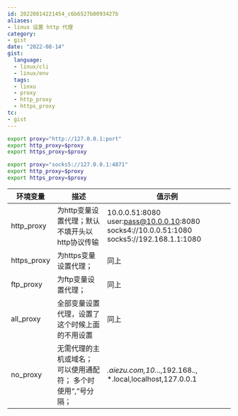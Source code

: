 ```yaml
---
id: 20220814221454_c6b6527b0093427b
aliases:
- linux 设置 http 代理
category:
- gist
date: "2022-08-14"
gist:
  language:
  - linux/cli
  - linux/env
  tags:
  - linxu
  - proxy
  - http_proxy
  - https_proxy
tc:
- gist
---
```


```sh
export proxy="http://127.0.0.1:port"
export http_proxy=$proxy
export https_proxy=$proxy
```

```sh
export proxy="socks5://127.0.0.1:4871"
export http_proxy=$proxy
export https_proxy=$proxy
```

| 环境变量 |描述 | 值示例 |
| --- | --- | --- |
| http_proxy | 为http变量设置代理；默认不填开头以http协议传输 | 10.0.0.51:8080 user:pass@10.0.0.10:8080 socks4://10.0.0.51:1080 socks5://192.168.1.1:1080 |
| https_proxy | 为https变量设置代理； | 同上 |
| ftp_proxy | 为ftp变量设置代理； | 同上 |
| all_proxy | 全部变量设置代理，设置了这个时候上面的不用设置 | 同上 |
| no_proxy | 无需代理的主机或域名； 可以使用通配符； 多个时使用“,”号分隔； | *.aiezu.com,10.*.*.*,192.168.*.*, *.local,localhost,127.0.0.1 |
